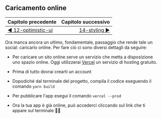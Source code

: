 ## Caricamento online 

| Capitolo precedente  | Capitolo successivo     |
| :--------------- | ---------------: |
| [◀︎ 12-optimistic-ui](../12-optimistic-ui)| [14-styling ▶︎](../14-styling) |


Ora manca ancora un ultimo, fondamentale, passaggio che rende tale un social: caricarlo online.
Per fare ciò ci sono diversi dettagli da seguire:

- Per caricare un sito online serve un servizio che metta a disposizione uno spazio online. Oggi utilizzerai [Vercel](https://vercel.com) un servizio di hosting gratuito.
  
- Prima di tutto dovrai crearti un account
- Dopodiché dal terminale del progetto, compila il codice eseguendo il comando `yarn build`
- Per pubblicare l'app esegui il comando `vercel --prod`
- Ora la tua app è già online, può accederci cliccando sul link che ti appare sul terminale 🎉🎉
